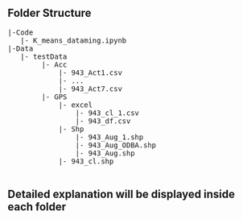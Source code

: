 ## Folder Structure
<pre>
|-Code
   |- K_means_dataming.ipynb
|-Data
   |- testData
        |- Acc
            |- 943_Act1.csv
            |- ...
            |- 943_Act7.csv
        |- GPS
            |- excel
                |- 943_cl_1.csv
                |- 943_df.csv
            |- Shp
                |- 943_Aug_1.shp
                |- 943_Aug_ODBA.shp
                |- 943_Aug.shp
            |- 943_cl.shp

</pre>
## Detailed explanation will be displayed inside each folder 

